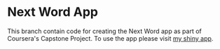 # Next Word App

This branch contain code for creating the Next Word app as part of Coursera's Capstone Project. To use the app please visit [my shiny app](https://jagustin.shinyapps.io/next_word_final/).